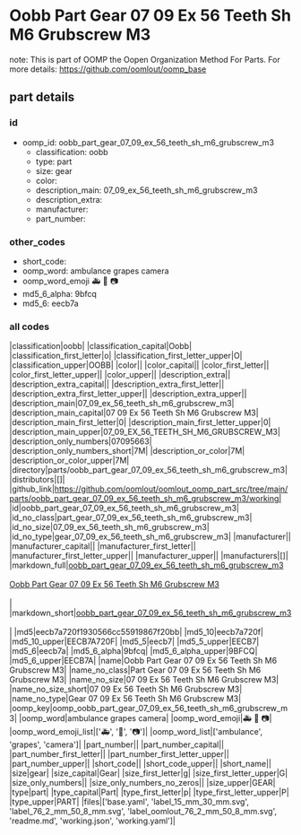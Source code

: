 # Oobb Part Gear 07 09 Ex 56 Teeth Sh M6 Grubscrew M3  

note: This is part of OOMP the Oopen Organization Method For Parts. For more details: https://github.com/oomlout/oomp_base

##  part details





### id
* oomp_id: oobb_part_gear_07_09_ex_56_teeth_sh_m6_grubscrew_m3
  * classification: oobb
  * type: part
  * size: gear
  * color: 
  * description_main: 07_09_ex_56_teeth_sh_m6_grubscrew_m3
  * description_extra: 
  * manufacturer: 
  * part_number: 

### other_codes
* short_code: 
* oomp_word: ambulance grapes camera
* oomp_word_emoji :ambulance: :grapes: :camera:
* md5_6_alpha: 9bfcq
* md5_6: eecb7a

### all codes 
|classification|oobb|
|classification_capital|Oobb|
|classification_first_letter|o|
|classification_first_letter_upper|O|
|classification_upper|OOBB|
|color||
|color_capital||
|color_first_letter||
|color_first_letter_upper||
|color_upper||
|description_extra||
|description_extra_capital||
|description_extra_first_letter||
|description_extra_first_letter_upper||
|description_extra_upper||
|description_main|07_09_ex_56_teeth_sh_m6_grubscrew_m3|
|description_main_capital|07 09 Ex 56 Teeth Sh M6 Grubscrew M3|
|description_main_first_letter|0|
|description_main_first_letter_upper|0|
|description_main_upper|07_09_EX_56_TEETH_SH_M6_GRUBSCREW_M3|
|description_only_numbers|07095663|
|description_only_numbers_short|7M|
|description_or_color|7M|
|description_or_color_upper|7M|
|directory|parts/oobb_part_gear_07_09_ex_56_teeth_sh_m6_grubscrew_m3|
|distributors|[]|
|github_link|https://github.com/oomlout/oomlout_oomp_part_src/tree/main/parts/oobb_part_gear_07_09_ex_56_teeth_sh_m6_grubscrew_m3/working|
|id|oobb_part_gear_07_09_ex_56_teeth_sh_m6_grubscrew_m3|
|id_no_class|part_gear_07_09_ex_56_teeth_sh_m6_grubscrew_m3|
|id_no_size|07_09_ex_56_teeth_sh_m6_grubscrew_m3|
|id_no_type|gear_07_09_ex_56_teeth_sh_m6_grubscrew_m3|
|manufacturer||
|manufacturer_capital||
|manufacturer_first_letter||
|manufacturer_first_letter_upper||
|manufacturer_upper||
|manufacturers|[]|
|markdown_full|[oobb_part_gear_07_09_ex_56_teeth_sh_m6_grubscrew_m3](https://github.com/oomlout/oomlout_oomp_part_src/tree/main/parts/oobb_part_gear_07_09_ex_56_teeth_sh_m6_grubscrew_m3/working)<br>[](https://github.com/oomlout/oomlout_oomp_part_src/tree/main/parts/oobb_part_gear_07_09_ex_56_teeth_sh_m6_grubscrew_m3/working)<br>[Oobb Part Gear 07 09 Ex 56 Teeth Sh M6 Grubscrew M3](https://github.com/oomlout/oomlout_oomp_part_src/tree/main/parts/oobb_part_gear_07_09_ex_56_teeth_sh_m6_grubscrew_m3/working)<br><br>|
|markdown_short|[oobb_part_gear_07_09_ex_56_teeth_sh_m6_grubscrew_m3](https://github.com/oomlout/oomlout_oomp_part_src/tree/main/parts/oobb_part_gear_07_09_ex_56_teeth_sh_m6_grubscrew_m3/working)<br><br>|
|md5|eecb7a720f1930566cc55919867f20bb|
|md5_10|eecb7a720f|
|md5_10_upper|EECB7A720F|
|md5_5|eecb7|
|md5_5_upper|EECB7|
|md5_6|eecb7a|
|md5_6_alpha|9bfcq|
|md5_6_alpha_upper|9BFCQ|
|md5_6_upper|EECB7A|
|name|Oobb Part Gear 07 09 Ex 56 Teeth Sh M6 Grubscrew M3|
|name_no_class|Part Gear 07 09 Ex 56 Teeth Sh M6 Grubscrew M3|
|name_no_size|07 09 Ex 56 Teeth Sh M6 Grubscrew M3|
|name_no_size_short|07 09 Ex 56 Teeth Sh M6 Grubscrew M3|
|name_no_type|Gear 07 09 Ex 56 Teeth Sh M6 Grubscrew M3|
|oomp_key|oomp_oobb_part_gear_07_09_ex_56_teeth_sh_m6_grubscrew_m3|
|oomp_word|ambulance grapes camera|
|oomp_word_emoji|:ambulance: :grapes: :camera:|
|oomp_word_emoji_list|[':ambulance:', ':grapes:', ':camera:']|
|oomp_word_list|['ambulance', 'grapes', 'camera']|
|part_number||
|part_number_capital||
|part_number_first_letter||
|part_number_first_letter_upper||
|part_number_upper||
|short_code||
|short_code_upper||
|short_name||
|size|gear|
|size_capital|Gear|
|size_first_letter|g|
|size_first_letter_upper|G|
|size_only_numbers||
|size_only_numbers_no_zeros||
|size_upper|GEAR|
|type|part|
|type_capital|Part|
|type_first_letter|p|
|type_first_letter_upper|P|
|type_upper|PART|
|files|['base.yaml', 'label_15_mm_30_mm.svg', 'label_76_2_mm_50_8_mm.svg', 'label_oomlout_76_2_mm_50_8_mm.svg', 'readme.md', 'working.json', 'working.yaml']|
